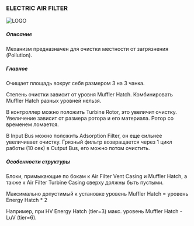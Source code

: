 ### ELECTRIC AIR FILTER

![LOGO](https://cdn.discordapp.com/attachments/916393114166525974/939873326082449448/AIR_FILTER.png)

##### Описание

Механизм предназначен для очистки местности от загрязнения (Pollution).

##### Главное

Очищает площадь вокруг себя размером 3 на 3 чанка.

Степень очистки зависит от уровня Muffler Hatch. Комбинировать Muffler Hatch разных уровней нельзя.

В контроллер можно положить Turbine Rotor, это увеличит очистку. Увеличение зависит от размера ротора и его материала. Ротор со временем ломается.

В Input Bus можно положить Adsorption Filter, он еще сильнее увеличивает очистку. Грязный фильтр возвращается через 1 цикл работы (10 сек) в Output Bus, его можно потом очистить.

##### Особенности структуры

Блоки, примыкающие по бокам к Air Filter Vent Casing и Muffler Hatch, а также к Air Filter Turbine Casing сверху должны быть пустыми.

Максимально допустимый к установке уровень Muffler Hatch = уровень Energy Hatch * 2

Например, при HV Energy Hatch (tier=3) макс. уровень Muffler Hatch - LuV (tier=6).
